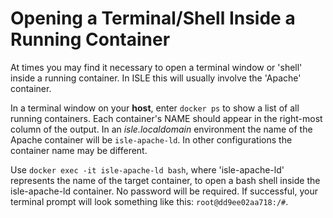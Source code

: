 <!--- PAGE_TITLE --->

# Opening a Terminal/Shell Inside a Running Container

At times you may find it necessary to open a terminal window or 'shell' inside a running container.  In ISLE this will usually involve the 'Apache' container.

In a terminal window on your **host**, enter `docker ps` to show a list of all running containers.  Each container's NAME should appear in the right-most column of the output.  In an *isle.localdomain* environment the name of the Apache container will be `isle-apache-ld`.  In other configurations the container name may be different.

Use `docker exec -it isle-apache-ld bash`, where 'isle-apache-ld' represents the name of the target container, to open a bash shell inside the isle-apache-ld container.  No password will be required.  If successful, your terminal prompt will look something like this: `root@dd9ee02aa718:/#`.
